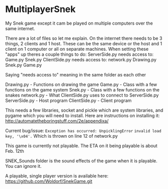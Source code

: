 # MultiplayerSnek
My Snek game except it cam be played on multiple computers over the same internet.

There are a lot of files so let me explain. On the internet there needs to be 3 things, 2 clients and 1 host. These can be the same device or the host and 1 client on 1 computer or all on separate machines.
When setting these "apps" up theres a couple things to do:
  ServerSide.py needs access to: 
    Game.py
    Snek.py
  ClientSide.py needs access to:
    network.py
    Drawing.py
    Snek.py
    Game.py
    
Saying "needs access to" meaning in the same folder as each other
    
Drawing.py - Functions on drawing the game
Game.py - Class with a few functions on the game system
Snek.py - Class with a few functions on the snakes 
network.py - What ClientSide.py uses to connect to ServerSide.py
ServerSide.py - Host program
ClientSide.py - Client program

This needs a few libraries, socket and pickle which are system libraries, and pygame which you will need to install. Here are instructions on installing it: http://automatetheboringstuff.com/2e/appendixa/

Current bug/issue:
  `Exception has occurred: UnpicklingError`
  `invalid load key, '\x04'.`
  Which is thrown on line 12 of network.py
  
This game is currently not playable. The ETA on it being playable is about Feb. 12th

SNEK_Sounds folder is the sound effects of the game when it is playable. You can ignore it.

A playable, single player version is available here: https://github.com/Woldorf/SnekGame.git
